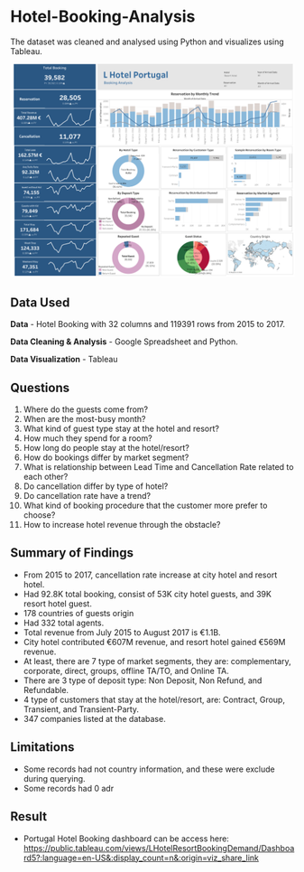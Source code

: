 # Hotel-Booking-Analysis
The dataset was cleaned and analysed using Python and visualizes using Tableau.

![alt text](https://github.com/hiprasasti/Hotel-Booking-Analysis/blob/main/Portugal%20Hotel%20Booking%20Analysis%20Dashboard.png?raw=true)

## Data Used
**Data** - Hotel Booking with 32 columns and 119391 rows from 2015 to 2017.

**Data Cleaning & Analysis** - Google Spreadsheet and Python.

**Data Visualization** - Tableau 

## Questions
1. Where do the guests come from?
2. When are the most-busy month?
3. What kind of guest type stay at the hotel and resort?
4. How much they spend for a room?
5. How long do people stay at the hotel/resort?
6. How do bookings differ by market segment?
7. What is relationship between Lead Time and Cancellation Rate related to each other?
8. Do cancellation differ by type of hotel?
9. Do cancellation rate have a trend?
10. What kind of booking procedure that the customer more prefer to choose?
11. How to increase hotel revenue through the obstacle?


## Summary of Findings
+ From 2015 to 2017, cancellation rate increase at city hotel and resort hotel.
+ Had 92.8K total booking, consist of 53K city hotel guests, and 39K resort hotel guest.
+ 178 countries of guests origin
+ Had 332 total agents.
+ Total revenue from July 2015 to August 2017 is €1.1B.
+ City hotel contributed €607M revenue, and resort hotel gained €569M revenue.
+ At least, there are 7 type of market segments, they are: complementary, corporate, direct, groups, offline TA/TO, and Online TA.
+ There are 3 type of deposit type: Non Deposit, Non Refund, and Refundable.
+ 4 type of customers that stay at the hotel/resort, are: Contract, Group, Transient, and Transient-Party.
+ 347 companies listed at the database.

## Limitations
- Some records had not country information, and these were exclude during querying.
- Some records had 0 adr

## Result
+ Portugal Hotel Booking dashboard can be access here: https://public.tableau.com/views/LHotelResortBookingDemand/Dashboard5?:language=en-US&:display_count=n&:origin=viz_share_link
